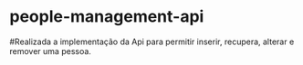 # people-management-api

#Realizada a implementação da Api para permitir inserir, recupera, alterar e remover uma pessoa.